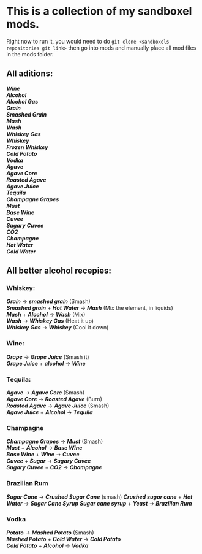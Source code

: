 # This is a collection of my sandboxel mods.

Right now to run it, you would need to do `git clone <sandboxels repositories git link>` then go into mods and manually place all mod files in the mods folder.

## All aditions:
***Wine***  
***Alcohol***  
***Alcohol Gas***  
***Grain***  
***Smashed Grain***  
***Mash***  
***Wash***  
***Whiskey Gas***  
***Whiskey***  
***Frozen Whiskey***  
***Cold Potato***  
***Vodka***  
***Agave***  
***Agave Core***  
***Roasted Agave***  
***Agave Juice***  
***Tequila***  
***Champagne Grapes***  
***Must***  
***Base Wine***  
***Cuvee***  
***Sugary Cuvee***  
***CO2***  
***Champagne***  
***Hot Water***  
***Cold Water***  

## All better alcohol recepies:

### Whiskey:
***Grain*** → ***smashed grain*** (Smash)  
***Smashed grain*** + ***Hot Water*** → ***Mash*** (Mix the element, in liquids)  
***Mash*** + ***Alcohol*** → ***Wash*** (Mix)  
***Wash*** → ***Whiskey Gas*** (Heat it up)  
***Whiskey Gas*** → ***Whiskey*** (Cool it down)  

### Wine:
***Grape*** → ***Grape Juice*** (Smash it)  
***Grape Juice*** + ***alcohol*** → ***Wine***  

### Tequila:
***Agave*** → ***Agave Core*** (Smash)  
***Agave Core*** → ***Roasted Agave*** (Burn)  
***Roasted Agave*** → ***Agave Juice*** (Smash)  
***Agave Juice*** + ***Alcohol*** → ***Tequila***  

### Champagne
***Champagne Grapes*** → ***Must*** (Smash)  
***Must*** + ***Alcohol*** → ***Base Wine***  
***Base Wine*** + ***Wine*** → ***Cuvee***  
***Cuvee*** + ***Sugar*** → ***Sugary Cuvee***  
***Sugary Cuvee*** + ***CO2*** → ***Champagne***  

### Brazilian Rum
***Sugar Cane*** → ***Crushed Sugar Cane*** (smash)
***Crushed sugar cane*** + ***Hot Water*** → ***Sugar Cane Syrup***
***Sugar cane syrup*** + ***Yeast*** → ***Brazilian Rum***

### Vodka
***Potato*** → ***Mashed Potato*** (Smash)  
***Mashed Potato*** + ***Cold Water*** → ***Cold Potato***  
***Cold Potato*** + ***Alcohol*** → ***Vodka***  
